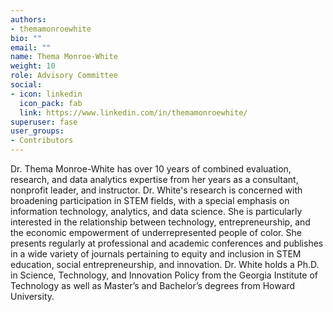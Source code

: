 ```yaml
---
authors:
- themamonroewhite
bio: ""
email: ""
name: Thema Monroe-White
weight: 10
role: Advisory Committee
social:
- icon: linkedin
  icon_pack: fab
  link: https://www.linkedin.com/in/themamonroewhite/
superuser: fase
user_groups:
- Contributors
---
```


Dr. Thema Monroe-White has over 10 years of combined evaluation, research, and data analytics expertise from her years as a consultant, nonprofit leader, and instructor.  Dr. White's research is concerned with broadening participation in STEM fields, with a special emphasis on information technology, analytics, and data science. She is particularly interested in the relationship between technology, entrepreneurship, and the economic empowerment of underrepresented people of color. She presents regularly at professional and academic conferences and publishes in a wide variety of journals pertaining to equity and inclusion in STEM education, social entrepreneurship, and innovation. Dr. White holds a Ph.D. in Science, Technology, and Innovation Policy from the Georgia Institute of Technology as well as Master’s and Bachelor’s degrees from Howard University.
